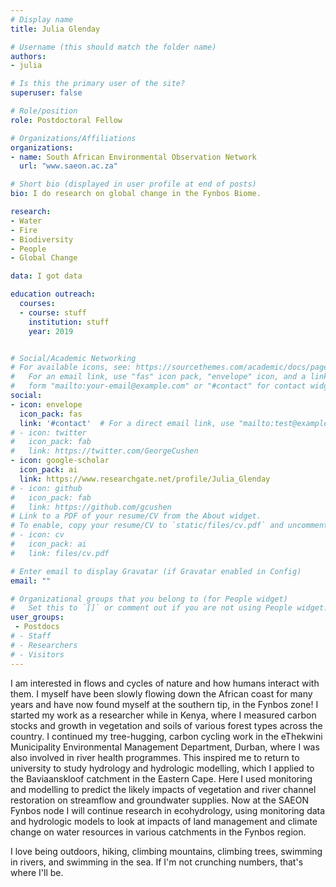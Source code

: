 ```yaml
---
# Display name
title: Julia Glenday

# Username (this should match the folder name)
authors:
- julia

# Is this the primary user of the site?
superuser: false

# Role/position
role: Postdoctoral Fellow

# Organizations/Affiliations
organizations:
- name: South African Environmental Observation Network
  url: "www.saeon.ac.za"

# Short bio (displayed in user profile at end of posts)
bio: I do research on global change in the Fynbos Biome.

research:
- Water
- Fire
- Biodiversity
- People
- Global Change

data: I got data

education outreach:
  courses:
  - course: stuff
    institution: stuff
    year: 2019


# Social/Academic Networking
# For available icons, see: https://sourcethemes.com/academic/docs/page-builder/#icons
#   For an email link, use "fas" icon pack, "envelope" icon, and a link in the
#   form "mailto:your-email@example.com" or "#contact" for contact widget.
social:
- icon: envelope
  icon_pack: fas
  link: '#contact'  # For a direct email link, use "mailto:test@example.org".
# - icon: twitter
#   icon_pack: fab
#   link: https://twitter.com/GeorgeCushen
- icon: google-scholar
  icon_pack: ai
  link: https://www.researchgate.net/profile/Julia_Glenday
# - icon: github
#   icon_pack: fab
#   link: https://github.com/gcushen
# Link to a PDF of your resume/CV from the About widget.
# To enable, copy your resume/CV to `static/files/cv.pdf` and uncomment the lines below.
# - icon: cv
#   icon_pack: ai
#   link: files/cv.pdf

# Enter email to display Gravatar (if Gravatar enabled in Config)
email: ""

# Organizational groups that you belong to (for People widget)
#   Set this to `[]` or comment out if you are not using People widget.
user_groups:
 - Postdocs
# - Staff
# - Researchers
# - Visitors
---
```


I am interested in flows and cycles of nature and how humans interact with them.  I myself have been slowly flowing down the African coast for many years and have now found myself at the southern tip, in the Fynbos zone!  I started my work as a researcher while in Kenya, where I measured carbon stocks and growth in vegetation and soils of various forest types across the country. I continued my tree-hugging, carbon cycling work in the eThekwini Municipality Environmental Management Department, Durban, where I was also involved in river health programmes. This inspired me to return to university to study hydrology and hydrologic modelling, which I applied to the Baviaanskloof catchment in the Eastern Cape. Here I used monitoring and modelling to predict the likely impacts of vegetation and river channel restoration on streamflow and groundwater supplies.  Now at the SAEON Fynbos node I will continue research in ecohydrology, using monitoring data and hydrologic models to look at impacts of land management and climate change on water resources in various catchments in the Fynbos region.

I love being outdoors, hiking, climbing mountains, climbing trees, swimming in rivers, and swimming in the sea. If I'm not crunching numbers, that's where I'll be. 
